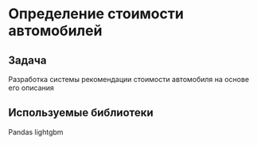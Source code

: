 # Определение стоимости автомобилей

## Задача
Разработка системы рекомендации стоимости автомобиля на основе его описания

## Используемые библиотеки
Pandas
lightgbm